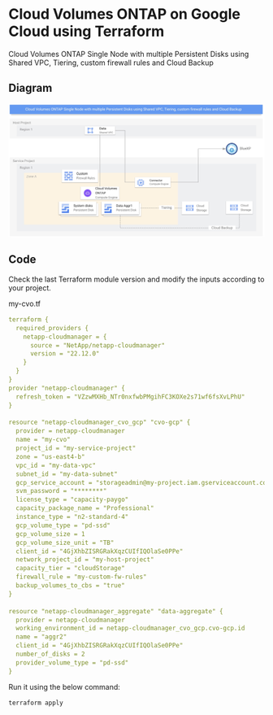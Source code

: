 # Cloud Volumes ONTAP on Google Cloud using Terraform

Cloud Volumes ONTAP Single Node with multiple Persistent Disks using Shared VPC, Tiering, custom firewall rules and Cloud Backup

## Diagram

![account-id1](./../pics/10-cvosn-sharedvpc.jpg)

## Code

Check the last Terraform module version and modify the inputs according to your project.

my-cvo.tf
```yaml
terraform {
  required_providers {
    netapp-cloudmanager = {
      source = "NetApp/netapp-cloudmanager"
      version = "22.12.0"
    }
  }
}
provider "netapp-cloudmanager" {
  refresh_token = "VZzwMXHb_NTr0nxfwbPMgihFC3KOXe2s71wf6fsXvLPhU"
}

resource "netapp-cloudmanager_cvo_gcp" "cvo-gcp" {
  provider = netapp-cloudmanager
  name = "my-cvo"
  project_id = "my-service-project"
  zone = "us-east4-b"
  vpc_id = "my-data-vpc"
  subnet_id = "my-data-subnet"
  gcp_service_account = "storageadmin@my-project.iam.gserviceaccount.com"
  svm_password = "********"
  license_type = "capacity-paygo"
  capacity_package_name = "Professional"
  instance_type = "n2-standard-4"
  gcp_volume_type = "pd-ssd"
  gcp_volume_size = 1
  gcp_volume_size_unit = "TB"
  client_id = "4GjXhbZISRGRakXqzCUIfIQOlaSe0PPe"
  network_project_id = "my-host-project"
  capacity_tier = "cloudStorage"
  firewall_rule = "my-custom-fw-rules"
  backup_volumes_to_cbs = "true"
}

resource "netapp-cloudmanager_aggregate" "data-aggregate" {
  provider = netapp-cloudmanager
  working_environment_id = netapp-cloudmanager_cvo_gcp.cvo-gcp.id
  name = "aggr2"
  client_id = "4GjXhbZISRGRakXqzCUIfIQOlaSe0PPe"
  number_of_disks = 2
  provider_volume_type = "pd-ssd"
}
```

Run it using the below command:
```shell
terraform apply
```
